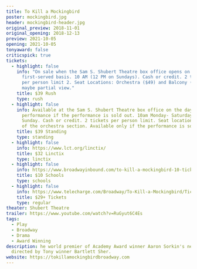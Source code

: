 ```yaml
---
title: To Kill a Mockingbird
poster: mockingbird.jpg
header: mockingbird-header.jpg
original_preview: 2018-11-01
original_opening: 2018-12-13
preview: 2021-10-05
opening: 2021-10-05
tonyaward: false
criticspick: true
tickets:
  - highlight: false
    info: "On sale when the Sam S. Shubert Theatre box office opens on a first-come,
      first-served basis. 10 AM (12 PM on Sundays). Cash or credit. 2 tickets
      per person limit 2. Seat Locations: Orchestra ($49) and Balcony ($39)
      maybe partial view."
    title: $39 Rush
    type: rush
  - highlight: false
    info: Available at the Sam S. Shubert Theatre box office on the day of the
      performance if the performance is sold out. 10am Monday- Saturday, 12pm
      Sunday. Cash or credit. 2 tickets per person limit. Seat locations at back
      of the orchestra section. Available only if the performance is sold out.
    title: $39 Standing
    type: standing
  - highlight: false
    info: https://www.lct.org/linctix/
    title: $32 Linctix
    type: linctix
  - highlight: false
    info: https://www.broadwayinbound.com/to-kill-a-mockingbird-10-tickets-for-nyc-public-schools/
    title: $10 Schools
    type: schools
  - highlight: false
    info: https://www.telecharge.com/Broadway/To-Kill-a-Mockingbird/Ticket
    title: $29+ Tickets
    type: regular
theater: Shubert Theatre
trailer: https://www.youtube.com/watch?v=RuGyut6C4Es
tags:
  - Play
  - Broadway
  - Drama
  - Award Winning
description: he world premier of Academy Award winner Aaron Sorkin's new play,
  directed by Tony winner Bartlett Sher.
website: https://tokillamockingbirdbroadway.com
---
```

